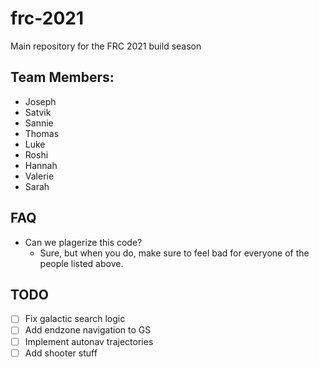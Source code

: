 # frc-2021
Main repository for the FRC 2021 build season

## Team Members:

- Joseph 
- Satvik
- Sannie
- Thomas
- Luke
- Roshi
- Hannah
- Valerie
- Sarah

## FAQ

- Can we plagerize this code?
	- Sure, but when you do, make sure to feel bad for everyone of the people listed above.


## TODO

- [ ] Fix galactic search logic
- [ ] Add endzone navigation to GS
- [ ] Implement autonav trajectories
- [ ] Add shooter stuff
